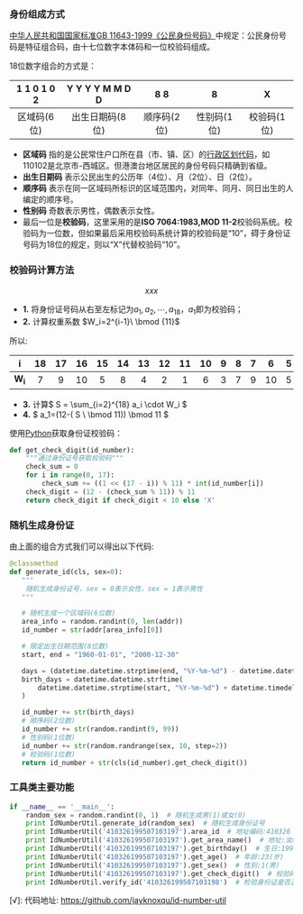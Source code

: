 ### 身份组成方式

[中华人民共和国国家标准](https://zh.wikipedia.org/wiki/%E4%B8%AD%E5%8D%8E%E4%BA%BA%E6%B0%91%E5%85%B1%E5%92%8C%E5%9B%BD%E5%9B%BD%E5%AE%B6%E6%A0%87%E5%87%86)[GB 11643-1999《公民身份号码》](https://zh.wikisource.org/wiki/GB_11643-1999_%E5%85%AC%E6%B0%91%E8%BA%AB%E4%BB%BD%E5%8F%B7%E7%A0%81)中规定：公民身份号码是特征组合码，由十七位数字本体码和一位校验码组成。

18位数字组合的方式是：

| 1 1 0 1 0	2 | Y Y	Y Y	M M D D | 8 8 | 8 | X |
| :---------: | :---------------: | :----: | :--: | :----: |
|    区域码(6位)    |  出生日期码(8位)     | 顺序码(2位) | 性别码(1位) | 校验码(1位) |


- **区域码** 指的是公民常住户口所在县（市、镇、区）的[行政区划代码](https://zh.wikipedia.org/wiki/%E4%B8%AD%E5%8D%8E%E4%BA%BA%E6%B0%91%E5%85%B1%E5%92%8C%E5%9B%BD%E8%A1%8C%E6%94%BF%E5%8C%BA%E5%88%92%E4%BB%A3%E7%A0%81)，如110102是北京市-西城区。但港澳台地区居民的身份号码只精确到省级。
- **出生日期码** 表示公民出生的公历年（4位）、月（2位）、日（2位）。
- **顺序码** 表示在同一区域码所标识的区域范围内，对同年、同月、同日出生的人编定的顺序号。
- **性别码** 奇数表示男性，偶数表示女性。
- 最后一位是**校验码**，这里采用的是**ISO 7064:1983,MOD 11-2**校验码系统。校验码为一位数，但如果最后采用校验码系统计算的校验码是“10”，碍于身份证号码为18位的规定，则以“X”代替校验码“10”。

### 校验码计算方法
<script type="text/javascript" src="http://cdn.mathjax.org/mathjax/latest/MathJax.js?config=default"></script>
<script type="text/javascript" async src="https://cdn.mathjax.org/mathjax/latest/MathJax.js?config=TeX-MML-AM_CHTML"></script>
 $$xxx$$
-  **1.** 将身份证号码从右至左标记为$a_1 , a_2 , \cdots , a_{18}$，$a_1$即为校验码；
-  **2.** 计算权重系数 $W_i=2^{i-1}\ \bmod \{11}$

所以:


|**i**|18|17|16|15|14|13|12|11|10|9|8|7|6|5|4|3|2|1|
|:-:|:-:|:-:|:-:|:-:|:-:|:-:|:-:|:-:|:-:|:-:|:-:|:-:|:-:|:-:|:-:|:-:| :-:| :-:|
| **W<sub>i</sub>** |7|9|10|5|8|4|2|1|6|3|7|9|10|5|8|4|2|1|

- **3.**  计算$ S = \sum_{i=2}^{18} a_i \cdot W_i $
- **4.**  $ a_1=(12-( S \ \bmod 11)) \bmod 11 $
<math>a_1=(12-( S \ \bmod 11)) \bmod 11</math>

使用[Python](https://zh.wikipedia.org/wiki/Python)获取身份证校验码：
```Python
def get_check_digit(id_number):
    """通过身份证号获取校验码"""
    check_sum = 0
    for i in range(0, 17):
        check_sum += ((1 << (17 - i)) % 11) * int(id_number[i])
    check_digit = (12 - (check_sum % 11)) % 11
    return check_digit if check_digit < 10 else 'X'
```



### 随机生成身份证

由上面的组合方式我们可以得出以下代码:

 ```python
@classmethod
def generate_id(cls, sex=0):
    """
     随机生成身份证号，sex = 0表示女性，sex = 1表示男性
    """

    # 随机生成一个区域码(6位数)
    area_info = random.randint(0, len(addr))
    id_number = str(addr[area_info][0])

    # 限定出生日期范围(8位数)
    start, end = "1960-01-01", "2000-12-30"

    days = (datetime.datetime.strptime(end, "%Y-%m-%d") - datetime.datetime.strptime(start, "%Y-%m-%d")).days + 1
    birth_days = datetime.datetime.strftime(
        datetime.datetime.strptime(start, "%Y-%m-%d") + datetime.timedelta(random.randint(0, days)), "%Y%m%d"
    )

    id_number += str(birth_days)
    # 顺序码(2位数)
    id_number += str(random.randint(9, 99))
    # 性别码(1位数)
    id_number += str(random.randrange(sex, 10, step=2))
    # 校验码(1位数)
    return id_number + str(cls(id_number).get_check_digit())
 ```



### 工具类主要功能

```python
if __name__ == '__main__':
    random_sex = random.randint(0, 1)  # 随机生成男(1)或女(0)
    print IdNumberUtil.generate_id(random_sex)  # 随机生成身份证号
    print IdNumberUtil('410326199507103197').area_id  # 地址编码:410326
    print IdNumberUtil('410326199507103197').get_area_name()  # 地址:汝阳县
    print IdNumberUtil('410326199507103197').get_birthday()  # 生日:1995-7-10
    print IdNumberUtil('410326199507103197').get_age()  # 年龄:23(岁)
    print IdNumberUtil('410326199507103197').get_sex()  # 性别:1(男)
    print IdNumberUtil('410326199507103197').get_check_digit()  # 校验码:7
    print IdNumberUtil.verify_id('410326199507103198')  # 检验身份证是否正确:False
```

[√]: 代码地址: https://github.com/jayknoxqu/id-number-util
